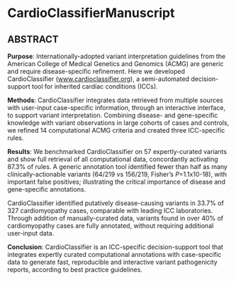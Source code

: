 # CardioClassifierManuscript

## ABSTRACT

**Purpose**: Internationally-adopted variant interpretation guidelines from the American College of Medical Genetics and Genomics (ACMG) are generic and require disease-specific refinement. Here we developed CardioClassifier (www.cardioclassifier.org), a semi-automated decision-support tool for inherited cardiac conditions (ICCs).

**Methods**: CardioClassifier integrates data retrieved from multiple sources with user-input case-specific information, through an interactive interface, to support variant interpretation. Combining disease- and gene-specific knowledge with variant observations in large cohorts of cases and controls, we refined 14 computational ACMG criteria and created three ICC-specific rules.

**Results**: We benchmarked CardioClassifier on 57 expertly-curated variants and show full retrieval of all computational data, concordantly activating 87.3% of rules. A generic annotation tool identified fewer than half as many clinically-actionable variants (64/219 vs 156/219, Fisher’s *P*=1.1x10-18), with important false positives; illustrating the critical importance of disease and gene-specific annotations.

CardioClassifier identified putatively disease-causing variants in 33.7% of 327 cardiomyopathy cases, comparable with leading ICC laboratories. Through addition of manually-curated data, variants found in over 40% of cardiomyopathy cases are fully annotated, without requiring additional user-input data.

**Conclusion**: CardioClassifier is an ICC-specific decision-support tool that integrates expertly curated computational annotations with case-specific data to generate fast, reproducible and interactive variant pathogenicity reports, according to best practice guidelines.
